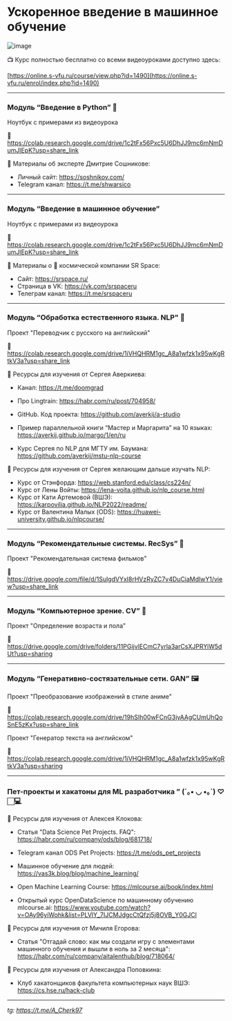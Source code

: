 # Ускоренное введение в машинное обучение 

![image](https://user-images.githubusercontent.com/40435922/227041064-52fd76bb-6310-487f-b2f3-2ff4c7a70259.png)



📺 Курс полностью бесплатно со всеми видеоуроками доступно здесь: 

[https://online.s-vfu.ru/course/view.php?id=1490](https://online.s-vfu.ru/enrol/index.php?id=1490)

---


### Модуль “Введение в Python” 🐍



Ноутбук с примерами из видеоурока 

🚀 https://colab.research.google.com/drive/1c2tFx56Pxc5U6DhJJ9mc6mNmDumJlEpK?usp=share_link



📝 Материалы об эксперте Дмитрие Сошникове:

- Личный сайт: https://soshnikov.com/
- Telegram канал: https://t.me/shwarsico 

***


### Модуль “Введение в машинное обучение” 



Ноутбук с примерами из видеоурока 

🚀 https://colab.research.google.com/drive/1c2tFx56Pxc5U6DhJJ9mc6mNmDumJlEpK?usp=share_link



📝 Материалы о 🚀 космической компании SR Space:

- Сайт: https://srspace.ru/
- Страница в VK: https://vk.com/srspaceru
- Телеграм канал: https://t.me/srspaceru

***


### **Модуль “Обработка естественного языка. NLP" 💬**  


Проект "Переводчик с русского на английский"


🚀 https://colab.research.google.com/drive/1iVHQHRM1gc_A8a1wfzk1x95wKgRtkV3a?usp=share_link


📝 Ресурсы для изучения от Сергея Аверкиева:
- Канал: https://t.me/doomgrad
- Про Lingtrain: https://habr.com/ru/post/704958/
- GitHub. Код проекта: https://github.com/averkij/a-studio
- Пример параллельной книги “Мастер и Маргарита” на 10 языках: https://averkij.github.io/margo/1/en/ru

- Курс Сергея по NLP для МГТУ им. Баумана: https://github.com/averkij/mstu-nlp-course

📝 Ресурсы для изучения от Сергея желающим дальше изучать NLP:
- Курс от Стэнфорда: https://web.stanford.edu/class/cs224n/
- Курс от Лены Войты: https://lena-voita.github.io/nlp_course.html
- Курс от Кати Артемовой (ВШЭ): https://karpovilia.github.io/NLP2022/readme/
- Курс от Валентина Малых (ODS): https://huawei-university.github.io/nlpcourse/


***

### **Модуль “Рекомендательные системы. RecSys” 🎥**



Проект "Рекомендательная система фильмов"



🚀 https://drive.google.com/file/d/1SulgdVYxI8rHVzRyZC7v4DuCiaMdlwY1/view?usp=share_link


***

### **Модуль “Компьютерное зрение. CV” 👀**


Проект "Определение возраста и пола"


🚀 https://drive.google.com/drive/folders/11PGijvlECmC7yrla3arCsXJPRYiW5dUt?usp=sharing


***



### **Модуль “Генеративно-состязательные сети. GAN” 🖼️**



Проект "Преобразование изображений в стиле аниме"


🚀 https://colab.research.google.com/drive/19hSIh00wFCnG3jyAAgCUmUhQoSnE5zKx?usp=share_link


Проект "Генератор текста на английском"


🚀 https://colab.research.google.com/drive/1iVHQHRM1gc_A8a1wfzk1x95wKgRtkV3a?usp=sharing


***



### **Пет-проекты и хакатоны для ML разработчика ” (´｡• ◡ •｡`) ♡🏻‍💻**



📝 Ресурсы для изучения от Алексея Клокова:
- Статья "Data Science Pet Projects. FAQ": https://habr.com/ru/company/ods/blog/681718/
- Telegram канал ODS Pet Projects: https://t.me/ods_pet_projects

- Машинное обучение для людей: https://vas3k.blog/blog/machine_learning/
- Open Machine Learning Course: https://mlcourse.ai/book/index.html
- Открытый курс OpenDataScience по машинному обучению mlcourse.ai: https://www.youtube.com/watch?v=OAy96yiWohk&list=PLVlY_7IJCMJdgcCtQfzj5j8OVB_Y0GJCl


📝 Ресурсы для изучения от Мичиля Егорова:
- Статья "Отгадай слово: как мы создали игру с элементами машинного обучения и вышли в ноль за 2 месяца": https://habr.com/ru/company/aitalenthub/blog/718064/


📝 Ресурсы для изучения от Александра Поповкина:
- Клуб хакатонщиков факультета компьютерных наук ВШЭ: https://cs.hse.ru/hack-club


***


_tg: https://t.me/A_Cherk97_
